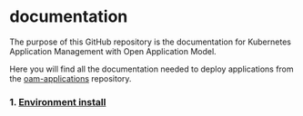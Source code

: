 # documentation

The purpose of this GitHub repository is the documentation for Kubernetes Application Management with Open Application Model.

Here you will find all the documentation needed to deploy applications from the [oam-applications](https://github.com/activa-prefapp/oam-applications) repository.

### 1. [Environment install](./environment-install/README.md)